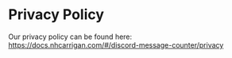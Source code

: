 # Privacy Policy

Our privacy policy can be found here: https://docs.nhcarrigan.com/#/discord-message-counter/privacy
